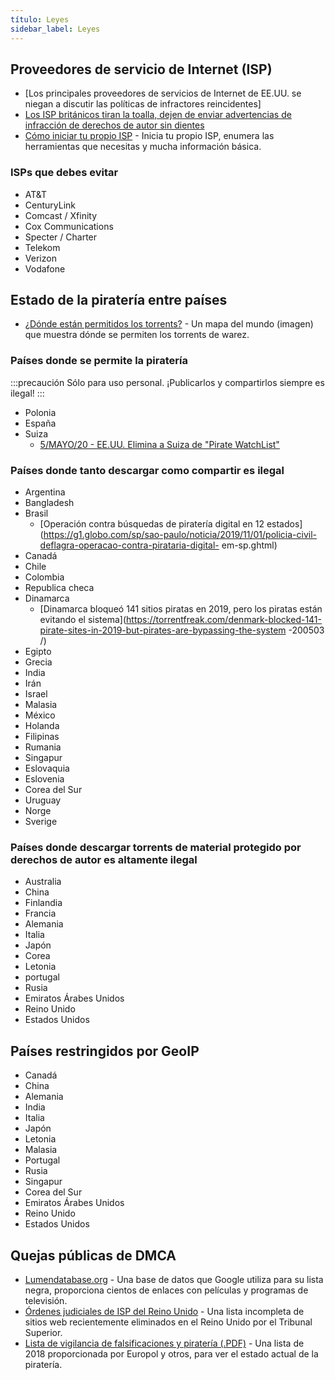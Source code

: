 ```yaml
---
título: Leyes
sidebar_label: Leyes
---
```


## Proveedores de servicio de Internet (ISP)

- [Los principales proveedores de servicios de Internet de EE.UU. se niegan a discutir las políticas de infractores reincidentes]
- [Los ISP británicos tiran la toalla, dejen de enviar advertencias de infracción de derechos de autor sin dientes](https://www.theregister.co.uk/2019/07/20/creative_content_piracy/)
- [Cómo iniciar tu propio ISP](https://startyourownisp.com/) - Inicia tu propio ISP, enumera las herramientas que necesitas y mucha información básica.

### ISPs que debes evitar

- AT&T
- CenturyLink
- Comcast / Xfinity
- Cox Communications
- Specter / Charter
- Telekom
- Verizon
- Vodafone

## Estado de la piratería entre países

- [¿Dónde están permitidos los torrents?](Https://i.imgur.com/3fHyG2S.png) - Un mapa del mundo (imagen) que muestra dónde se permiten los torrents de warez.

### Países donde se permite la piratería

:::precaución
Sólo para uso personal. ¡Publicarlos y compartirlos siempre es ilegal!
:::

- Polonia
- España
- Suiza
  - [5/MAYO/20 - EE.UU. Elimina a Suiza de "Pirate WatchList"](https://torrentfreak.com/us-removes-switzerland-from-pirate-watchlist-200550/)

### Países donde tanto descargar como compartir es ilegal

- Argentina
- Bangladesh
- Brasil
  - [Operación contra búsquedas de piratería digital en 12 estados](https://g1.globo.com/sp/sao-paulo/noticia/2019/11/01/policia-civil-deflagra-operacao-contra-pirataria-digital- em-sp.ghtml)
- Canadá
- Chile
- Colombia
- Republica checa
- Dinamarca
  - [Dinamarca bloqueó 141 sitios piratas en 2019, pero los piratas están evitando el sistema](https://torrentfreak.com/denmark-blocked-141-pirate-sites-in-2019-but-pirates-are-bypassing-the-system -200503 /)
- Egipto
- Grecia
- India
- Irán
- Israel
- Malasia
- México
- Holanda
- Filipinas
- Rumania
- Singapur
- Eslovaquia
- Eslovenia
- Corea del Sur
- Uruguay
- Norge
- Sverige

### Países donde descargar torrents de material protegido por derechos de autor es altamente ilegal

- Australia
- China
- Finlandia
- Francia
- Alemania
- Italia
- Japón
- Corea
- Letonia
- portugal
- Rusia
- Emiratos Árabes Unidos
- Reino Unido
- Estados Unidos

## Países restringidos por GeoIP

- Canadá
- China
- Alemania
- India
- Italia
- Japón
- Letonia
- Malasia
- Portugal
- Rusia
- Singapur
- Corea del Sur
- Emiratos Árabes Unidos
- Reino Unido
- Estados Unidos

## Quejas públicas de DMCA

- [Lumendatabase.org](https://www.lumendatabase.org/) - Una base de datos que Google utiliza para su lista negra, proporciona cientos de enlaces con películas y programas de televisión.
- [Órdenes judiciales de ISP del Reino Unido](http://www.ukispcourtorders.co.uk/) - Una lista incompleta de sitios web recientemente eliminados en el Reino Unido por el Tribunal Superior.
- [Lista de vigilancia de falsificaciones y piratería (.PDF)](https://torrentfreak.com/images/tradoc_157564.pdf) - Una lista de 2018 proporcionada por Europol y otros, para ver el estado actual de la piratería.
